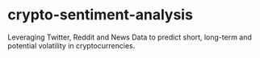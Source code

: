 # crypto-sentiment-analysis
Leveraging Twitter, Reddit and News Data to predict short, long-term and potential volatility in cryptocurrencies.
